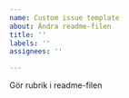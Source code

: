 ```yaml
---
name: Custom issue template
about: Ändra readme-filen
title: ''
labels: ''
assignees: ''

---
```


Gör rubrik i readme-filen
